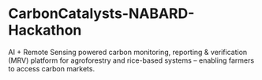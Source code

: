 # CarbonCatalysts-NABARD-Hackathon
AI + Remote Sensing powered carbon monitoring, reporting &amp; verification (MRV) platform for agroforestry and rice-based systems – enabling farmers to access carbon markets.
